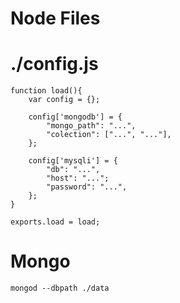 # Node Files

# ./config.js

```
function load(){
	var config = {};

	config['mongodb'] = {
		"mongo_path": "...",
		"colection": ["...", "..."],
	};

	config['mysqli'] = {
		"db": "...",
		"host": "...";
		"password": "...",
	};
} 

exports.load = load;

```

# Mongo

```
mongod --dbpath ./data
```
